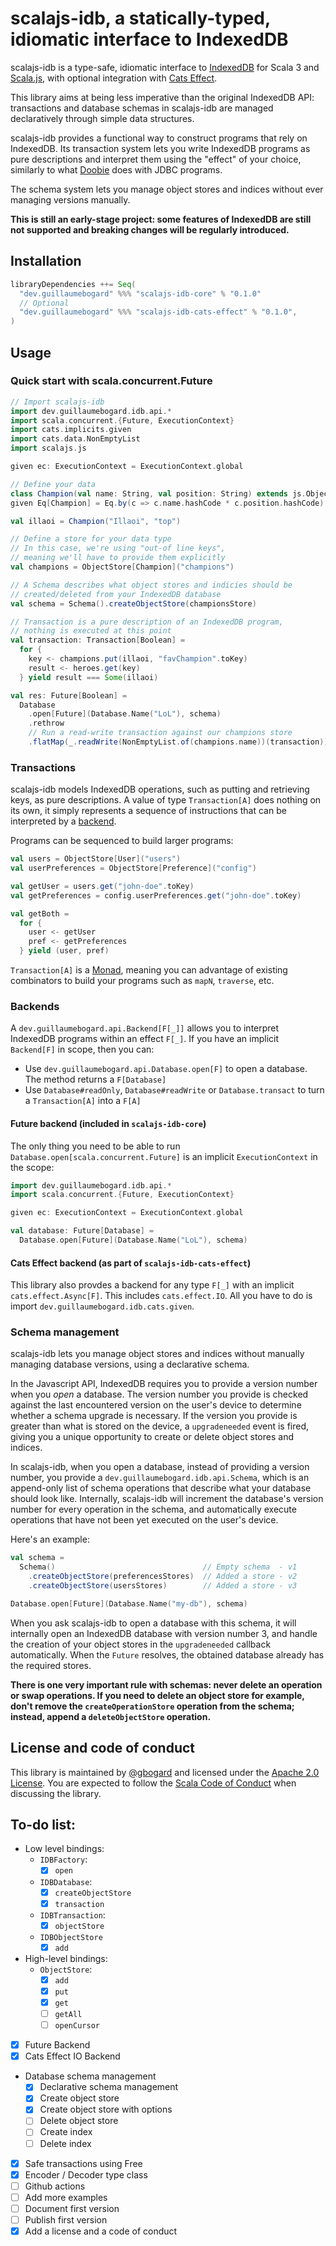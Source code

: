 # scalajs-idb, a statically-typed, idiomatic interface to IndexedDB

scalajs-idb is a type-safe, idiomatic interface to 
[IndexedDB](https://developer.mozilla.org/en-US/docs/Web/API/IndexedDB_API) for Scala 3
and [Scala.js](https://www.scala-js.org/), with optional integration with
[Cats Effect](https://typelevel.org/cats-effect/).

This library aims at being less imperative than the original IndexedDB API: transactions and
database schemas in scalajs-idb are managed declaratively through simple data structures.

scalajs-idb provides a functional way to construct programs that rely on IndexedDB. Its
transaction system lets you write IndexedDB programs as pure descriptions and interpret them using
the "effect" of your choice, similarly to what [Doobie](https://tpolecat.github.io/doobie/) does 
with JDBC programs.

The schema system lets you manage object stores and indices without ever managing versions manually.

**This is still an early-stage project: some features of IndexedDB are still not supported and
breaking changes will be regularly introduced.**

## Installation

```scala
libraryDependencies ++= Seq(
  "dev.guillaumebogard" %%% "scalajs-idb-core" % "0.1.0"
  // Optional
  "dev.guillaumebogard" %%% "scalajs-idb-cats-effect" % "0.1.0",
)
```

## Usage

### Quick start with scala.concurrent.Future

```scala
// Import scalajs-idb
import dev.guillaumebogard.idb.api.*
import scala.concurrent.{Future, ExecutionContext}
import cats.implicits.given
import cats.data.NonEmptyList
import scalajs.js

given ec: ExecutionContext = ExecutionContext.global

// Define your data
class Champion(val name: String, val position: String) extends js.Object
given Eq[Champion] = Eq.by(c => c.name.hashCode * c.position.hashCode)

val illaoi = Champion("Illaoi", "top")

// Define a store for your data type
// In this case, we're using "out-of line keys", 
// meaning we'll have to provide them explicitly
val champions = ObjectStore[Champion]("champions")

// A Schema describes what object stores and indicies should be
// created/deleted from your IndexedDB database
val schema = Schema().createObjectStore(championsStore)

// Transaction is a pure description of an IndexedDB program,
// nothing is executed at this point
val transaction: Transaction[Boolean] = 
  for {
    key <- champions.put(illaoi, "favChampion".toKey)
    result <- heroes.get(key)
  } yield result === Some(illaoi)

val res: Future[Boolean] = 
  Database
    .open[Future](Database.Name("LoL"), schema)
    .rethrow
    // Run a read-write transaction against our champions store
    .flatMap(_.readWrite(NonEmptyList.of(champions.name))(transaction))
```

### Transactions

scalajs-idb models IndexedDB operations, such as putting and retrieving keys, as pure
descriptions. A value of type `Transaction[A]` does nothing on its own, it simply represents
a sequence of instructions that can be interpreted by a [backend](#Backends).

Programs can be sequenced to build larger programs:

```scala
val users = ObjectStore[User]("users")
val userPreferences = ObjectStore[Preference]("config")

val getUser = users.get("john-doe".toKey)
val getPreferences = config.userPreferences.get("john-doe".toKey)

val getBoth =
  for {
    user <- getUser
    pref <- getPreferences 
  } yield (user, pref)
```

`Transaction[A]` is a [Monad](https://typelevel.org/cats/typeclasses/monad.html), meaning you can
advantage of existing combinators to build your programs such as `mapN`, `traverse`, etc.

### Backends

A `dev.guillaumebogard.api.Backend[F[_]]` allows you to interpret IndexedDB programs
within an effect `F[_]`. If you have an implicit `Backend[F]` in scope, then you can:

- Use `dev.guillaumebogard.api.Database.open[F]` to open a database. The method returns
a `F[Database]`
- Use `Database#readOnly`, `Database#readWrite` or `Database.transact` to turn a `Transaction[A]`
into a `F[A]`

#### Future backend (included in `scalajs-idb-core`)

The only thing you need to be able to run `Database.open[scala.concurrent.Future]` is
an implicit `ExecutionContext` in the scope:

```scala
import dev.guillaumebogard.idb.api.*
import scala.concurrent.{Future, ExecutionContext}

given ec: ExecutionContext = ExecutionContext.global

val database: Future[Database] = 
  Database.open[Future](Database.Name("LoL"), schema)
```

#### Cats Effect backend (as part of `scalajs-idb-cats-effect`)

This library also provdes a backend for any type `F[_]` with an implicit `cats.effect.Async[F]`.
This includes `cats.effect.IO`. All you have to do is import `dev.guillaumebogard.idb.cats.given`.

### Schema management

scalajs-idb lets you manage object stores and indices without manually managing database versions, using a declarative schema.

In the Javascript API, IndexedDB requires you to provide a version number when you *open* a database. The version number you provide
is checked against the last encountered version on the user's device to determine whether a schema upgrade is necessary. If the version you
provide is greater than what is stored on the device, a `upgradeneeded` event is fired, giving you a unique opportunity to create or delete
object stores and indices.

In scalajs-idb, when you open a database, instead of providing a version number, you provide a `dev.guillaumebogard.idb.api.Schema`, which is
an append-only list of schema operations that describe what your database should look like. Internally, scalajs-idb will increment the database's
version number for every operation in the schema, and automatically execute operations that have not been yet executed on the user's device.

Here's an example:

```scala
val schema = 
  Schema()                                 // Empty schema  - v1
    .createObjectStore(preferencesStores)  // Added a store - v2
    .createObjectStore(usersStores)        // Added a store - v3

Database.open[Future](Database.Name("my-db"), schema)
```
When you ask scalajs-idb to open a database with this schema, it will internally open an
IndexedDB database with version number 3, and handle the creation of your object stores in the `upgradeneeded`
callback automatically. When the `Future` resolves, the obtained database already has the required stores.

**There is one very important rule with schemas: never delete an operation or swap operations. If you need to delete an object store
for example, don't remove the `createOperationStore` operation from the schema; instead, append a `deleteObjectStore` operation.**

## License and code of conduct

This library is maintained by [@gbogard](https://github.com/gbogard) and licensed under the [Apache 2.0 License](../LICENSE). 
You are expected to follow the [Scala Code of Conduct](https://www.scala-lang.org/conduct/) when discussing the library.

## To-do list:

- Low level bindings:
  - `IDBFactory`:
    - [x] `open`
  - `IDBDatabase`:
    - [x] `createObjectStore`
    - [x] `transaction`
  - `IDBTransaction`:
    - [x] `objectStore`
  - `IDBObjectStore`
    - [x] `add`
- High-level bindings:
  - `ObjectStore`:
    - [x] `add`
    - [x] `put`
    - [x] `get`
    - [ ] `getAll`
    - [ ] `openCursor`
- [x] Future Backend
- [x] Cats Effect IO Backend 
- Database schema management
  - [x] Declarative schema management
  - [x] Create object store
  - [x] Create object store with options
  - [ ] Delete object store
  - [ ] Create index
  - [ ] Delete index

- [x] Safe transactions using Free
- [x] Encoder / Decoder type class
- [ ] Github actions
- [ ] Add more examples
- [ ] Document first version
- [ ] Publish first version
- [x] Add a license and a code of conduct
